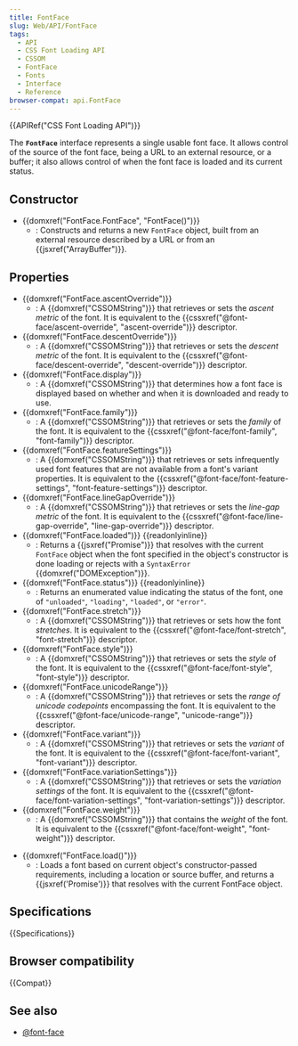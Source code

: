 ```yaml
---
title: FontFace
slug: Web/API/FontFace
tags:
  - API
  - CSS Font Loading API
  - CSSOM
  - FontFace
  - Fonts
  - Interface
  - Reference
browser-compat: api.FontFace
---
```

{{APIRef("CSS Font Loading API")}}

The **`FontFace`** interface represents a single usable font face. It allows control of the source of the font face, being a URL to an external resource, or a buffer; it also allows control of when the font face is loaded and its current status.

## Constructor

- {{domxref("FontFace.FontFace", "FontFace()")}}
  - : Constructs and returns a new `FontFace` object, built from an external resource described by a URL or from an {{jsxref("ArrayBuffer")}}.

## Properties

- {{domxref("FontFace.ascentOverride")}}
  - : A {{domxref("CSSOMString")}} that retrieves or sets the _ascent metric_ of the font. It is equivalent to the {{cssxref("@font-face/ascent-override", "ascent-override")}} descriptor.
- {{domxref("FontFace.descentOverride")}}
  - : A {{domxref("CSSOMString")}} that retrieves or sets the _descent metric_ of the font. It is equivalent to the {{cssxref("@font-face/descent-override", "descent-override")}} descriptor.
- {{domxref("FontFace.display")}}
  - : A {{domxref("CSSOMString")}} that determines how a font face is displayed based on whether and when it is downloaded and ready to use.
- {{domxref("FontFace.family")}}
  - : A {{domxref("CSSOMString")}} that retrieves or sets the _family_ of the font. It is equivalent to the {{cssxref("@font-face/font-family", "font-family")}} descriptor.
- {{domxref("FontFace.featureSettings")}}
  - : A {{domxref("CSSOMString")}} that retrieves or sets infrequently used font features that are not available from a font's variant properties. It is equivalent to the {{cssxref("@font-face/font-feature-settings", "font-feature-settings")}} descriptor.
- {{domxref("FontFace.lineGapOverride")}}
  - : A {{domxref("CSSOMString")}} that retrieves or sets the _line-gap metric_ of the font. It is equivalent to the {{cssxref("@font-face/line-gap-override", "line-gap-override")}} descriptor.
- {{domxref("FontFace.loaded")}} {{readonlyinline}}
  - : Returns a {{jsxref("Promise")}} that resolves with the current `FontFace` object when the font specified in the object's constructor is done loading or rejects with a `SyntaxError` {{domxref("DOMException")}}.
- {{domxref("FontFace.status")}} {{readonlyinline}}
  - : Returns an enumerated value indicating the status of the font, one of  `"unloaded"`, `"loading"`, `"loaded"`, or `"error"`.
- {{domxref("FontFace.stretch")}}
  - : A {{domxref("CSSOMString")}} that retrieves or sets how the font _stretches_. It is equivalent to the {{cssxref("@font-face/font-stretch", "font-stretch")}} descriptor.
- {{domxref("FontFace.style")}}
  - : A {{domxref("CSSOMString")}} that retrieves or sets the _style_ of the font. It is equivalent to the {{cssxref("@font-face/font-style", "font-style")}} descriptor.
- {{domxref("FontFace.unicodeRange")}}
  - : A {{domxref("CSSOMString")}} that retrieves or sets the *range of unicode codepoints* encompassing the font. It is equivalent to the {{cssxref("@font-face/unicode-range", "unicode-range")}} descriptor.
- {{domxref("FontFace.variant")}}
  - : A {{domxref("CSSOMString")}} that retrieves or sets the _variant_ of the font. It is equivalent to the {{cssxref("@font-face/font-variant", "font-variant")}} descriptor.
- {{domxref("FontFace.variationSettings")}}
  - : A {{domxref("CSSOMString")}} that retrieves or sets the _variation settings_ of the font. It is equivalent to the {{cssxref("@font-face/font-variation-settings", "font-variation-settings")}} descriptor.
- {{domxref("FontFace.weight")}}
  - : A {{domxref("CSSOMString")}} that contains the _weight_ of the font. It is equivalent to the {{cssxref("@font-face/font-weight", "font-weight")}} descriptor.

<!---->

- {{domxref("FontFace.load()")}}
  - : Loads a font based on current object's constructor-passed requirements, including a location or source buffer, and returns a {{jsxref('Promise')}} that resolves with the current FontFace object.

## Specifications

{{Specifications}}

## Browser compatibility

{{Compat}}

## See also

- [@font-face](/en-US/docs/Web/CSS/@font-face)
